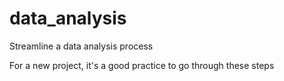 # data_analysis
Streamline a data analysis process

For a new project, it's a good practice to go through these steps